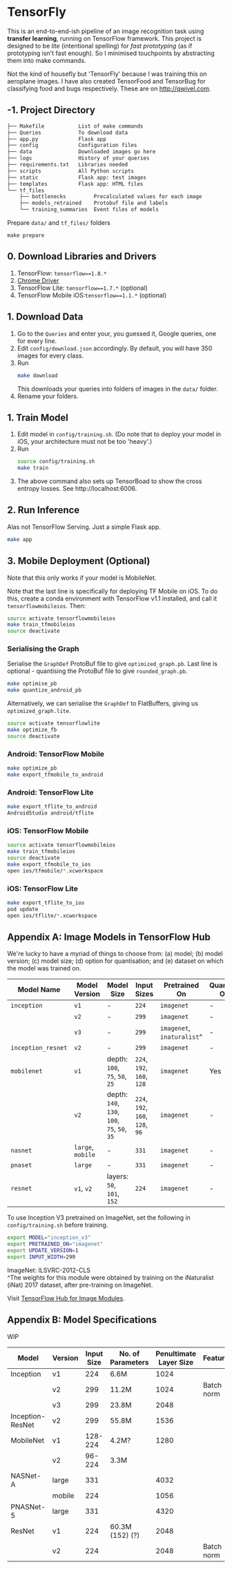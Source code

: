 # TensorFly

This is an end-to-end-ish pipeline of an image recognition task using **transfer learning**, running on TensorFlow framework. This project is designed to be _lite_ (intentional spelling) for _fast prototyping_ (as if prototyping isn't fast enough). So I minimised touchpoints by abstracting them into make commands.

Not the kind of housefly but 'TensorFly' because I was training this on aeroplane images. I have also created TensorFood and TensorBug for classifying food and bugs respectively. These are on http://qwivel.com.

## -1. Project Directory

``` bash
├── Makefile           List of make commands
├── Queries            To download data
├── app.py             Flask app
├── config             Configuration files
├── data               Downloaded images go here
├── logs               History of your queries
├── requirements.txt   Libraries needed
├── scripts            All Python scripts
├── static             Flask app: test images
├── templates          Flask app: HTML files
└── tf_files
    ├── bottlenecks         Precalculated values for each image
    ├── models_retrained    Protobuf file and labels
    └── training_summaries  Event files of models
```

Prepare `data/` and `tf_files/` folders

```
make prepare
```

## 0. Download Libraries and Drivers

1. TensorFlow: `tensorflow==1.8.*`
2. [Chrome Driver](https://sites.google.com/a/chromium.org/chromedriver/downloads)
3. TensorFlow Lite: `tensorflow==1.7.*` (optional)
4. TensorFlow Mobile iOS:`tensorflow==1.1.*` (optional)

## 1. Download Data

1. Go to the `Queries` and enter your, you guessed it, Google queries, one for every line.
2. Edit `config/download.json` accordingly. By default, you will have 350 images for every class.
3. Run
    ``` bash
    make download
    ```
    This downloads your queries into folders of images in the `data/` folder.
4. Rename your folders.

## 1. Train Model

1. Edit model in `config/training.sh`. (Do note that to deploy your model in iOS, your architecture must not be too 'heavy'.)
2. Run
    ``` bash
    source config/training.sh
    make train
    ```
3. The above command also sets up TensorBoad to show the cross entropy losses. See http://localhost:6006.

## 2. Run Inference

Alas not TensorFlow Serving. Just a simple Flask app.

``` bash
make app
```

## 3. Mobile Deployment (Optional)

Note that this only works if your model is MobileNet.

Note that the last line is specifically for deploying TF Mobile on iOS. To do this, create a conda environment with TensorFlow v1.1 installed, and call it `tensorflowmobileios`. Then:

```bash
source activate tensorflowmobileios
make train_tfmobileios
source deactivate
```

### Serialising the Graph

Serialise the `GraphDef` ProtoBuf file to give `optimized_graph.pb`. Last line is optional - quantising the ProtoBuf file to give `rounded_graph.pb`.

```bash
make optimise_pb
make quantize_android_pb
```

Alternatively, we can serialise the `GraphDef` to FlatBuffers, giving us `optimized_graph.lite`.

```bash
source activate tensorflowlite
make optimize_fb
source deactivate
```

### Android: TensorFlow Mobile

```bash
make optimize_pb
make export_tfmobile_to_android
```

### Android: TensorFlow Lite

```bash
make export_tflite_to_android
AndroidStudio android/tflite
```

### iOS: TensorFlow Mobile

```bash
source activate tensorflowmobileios
make train_tfmobileios
source deactivate
make export_tfmobile_to_ios
open ios/tfmobile/*.xcworkspace
```

### iOS: TensorFlow Lite

```bash
make export_tflite_to_ios
pod update
open ios/tflite/*.xcworkspace
```

## Appendix A: Image Models in TensorFlow Hub

We're lucky to have a myriad of things to choose from: (a) model; (b) model version; (c) model size; (d) option for quantisation; and (e) dataset on which the model was trained on.

| Model Name        | Model Version | Model Size        | Input Sizes           | Pretrained On   | Quantisation Option   | Update Version
| ----------------- | ------------- | ----------------- | --------------------- | --------------------- | --------------------- | -------------
| `inception`       | `v1`          | -                 | `224`                 | `imagenet`              | -                     | `1`
|                   | `v2`          | -                 | `299`                 | `imagenet`              | -                     | `1`
|                   | `v3`          | -                 | `299`                 | `imagenet`, `inaturalist`^ | -                     | `1`
| `inception_resnet` | `v2`         | -                 | `299`                 | `imagenet`              | -                     | `1`
| `mobilenet`       | `v1`          | depth: `100`, `75`, `50`, `25`   | `224`, `192`, `160`, `128`    | `imagenet`              | Yes   | `1`
|                   | `v2`          | depth: `140`, `130`, `100`, `75`, `50`, `35` | `224`, `192`, `160`, `128`, `96` | `imagenet` | - | `2`
| `nasnet`          | `large`, `mobile` | -             | `331`                 | `imagenet`              | -                     | `1`
| `pnaset`          | `large`       | -                 | `331`                 | `imagenet`              | -                     | `2`
| `resnet`          | `v1`, `v2`    | layers: `50`, `101`, `152` | `224`        | `imagenet`              | -                     | `1`

To use Inception V3 pretrained on ImageNet, set the following in `config/training.sh` before training.

``` bash
export MODEL="inception_v3"
export PRETRAINED_ON="imagenet"
export UPDATE_VERSION=1
export INPUT_WIDTH=299
```

ImageNet: ILSVRC-2012-CLS<br>
^The weights for this module were obtained by training on the iNaturalist (iNat) 2017 dataset, after pre-training on ImageNet.

Visit [TensorFlow Hub for Image Modules](https://www.tensorflow.org/hub/modules/image).

## Appendix B: Model Specifications

WIP

| Model             | Version   | Input Size    | No. of Parameters | Penultimate Layer Size | Feature | Published |
| ----------------- | --------- | ------------- | ----------------- | ---------------------- | - | -
| Inception         | v1        | 224           | 6.6M              | 1024 | | 2014
|                   | v2        | 299           | 11.2M             | 1024 | Batch norm | 2014
|                   | v3        | 299           | 23.8M             | 2048 | | 2015
| Inception-ResNet  | v2        | 299           | 55.8M             | 1536 | | 2016
| MobileNet         | v1        | 128-224       | 4.2M?             | 1280
|                   | v2        | 96-224        | 3.3M              |
| NASNet-A          | large     | 331           |           | 4032 | | 2017
|                   | mobile    | 224           |           | 1056 | | 2017
| PNASNet-5         | large     | 331           |           | 4320 | | 2017
| ResNet            | v1        | 224           | 60.3M (152) (?)                  | 2048 | | 2015
|                   | v2        | 224           |           | 2048 | Batch norm | 2016
